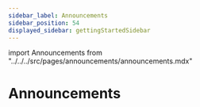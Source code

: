 ```yaml
---
sidebar_label: Announcements
sidebar_position: 54
displayed_sidebar: gettingStartedSidebar
---
```


import Announcements from "../../../src/pages/announcements/announcements.mdx"

# Announcements

<Announcements />